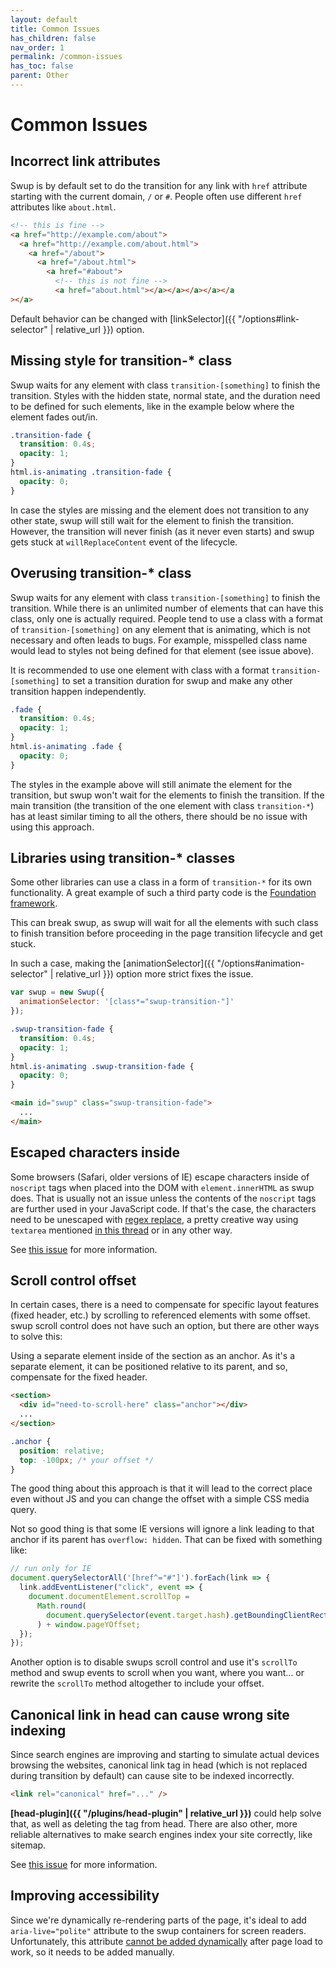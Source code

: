 ```yaml
---
layout: default
title: Common Issues
has_children: false
nav_order: 1
permalink: /common-issues
has_toc: false
parent: Other
---
```


# Common Issues

## Incorrect link attributes

Swup is by default set to do the transition for any link with `href` attribute starting with the current domain, `/` or `#`. People often use different `href` attributes like `about.html`.

```html
<!-- this is fine -->
<a href="http://example.com/about">
  <a href="http://example.com/about.html">
    <a href="/about">
      <a href="/about.html">
        <a href="#about">
          <!-- this is not fine -->
          <a href="about.html"></a></a></a></a></a
></a>
```

Default behavior can be changed with [linkSelector]({{ "/options#link-selector" | relative_url }}) option.

## Missing style for transition-\* class

Swup waits for any element with class `transition-[something]` to finish the transition. Styles with the hidden state, normal state, and the duration need to be defined for such elements, like in the example below where the element fades out/in.

```css
.transition-fade {
  transition: 0.4s;
  opacity: 1;
}
html.is-animating .transition-fade {
  opacity: 0;
}
```

In case the styles are missing and the element does not transition to any other state, swup will still wait for the element to finish the transition. However, the transition will never finish (as it never even starts) and swup gets stuck at `willReplaceContent` event of the lifecycle.

## Overusing transition-\* class

Swup waits for any element with class `transition-[something]` to finish the transition. While there is an unlimited number of elements that can have this class, only one is actually required. People tend to use a class with a format of `transition-[something]` on any element that is animating, which is not necessary and often leads to bugs. For example, misspelled class name would lead to styles not being defined for that element (see issue above).

It is recommended to use one element with class with a format `transition-[something]` to set a transition duration for swup and make any other transition happen independently.

```css
.fade {
  transition: 0.4s;
  opacity: 1;
}
html.is-animating .fade {
  opacity: 0;
}
```

The styles in the example above will still animate the element for the transition, but swup won't wait for the elements to finish the transition. If the main transition (the transition of the one element with class `transition-*`) has at least similar timing to all the others, there should be no issue with using this approach.

## Libraries using transition-\* classes

Some other libraries can use a class in a form of `transition-*` for its own functionality. A great example of such a third party code is the [Foundation framework](https://foundation.zurb.com/).

This can break swup, as swup will wait for all the elements with such class to finish transition before proceeding in the page transition lifecycle and get stuck.

In such a case, making the [animationSelector]({{ "/options#animation-selector" | relative_url }}) option more strict fixes the issue.

```javascript
var swup = new Swup({
  animationSelector: '[class*="swup-transition-"]'
});
```

```css
.swup-transition-fade {
  transition: 0.4s;
  opacity: 1;
}
html.is-animating .swup-transition-fade {
  opacity: 0;
}
```

```html
<main id="swup" class="swup-transition-fade">
  ...
</main>
```

## Escaped characters inside <noscript>

Some browsers (Safari, older versions of IE) escape characters inside of `noscript` tags when placed into the DOM with `element.innerHTML` as swup does. That is usually not an issue unless the contents of the `noscript` tags are further used in your JavaScript code. If that's the case, the characters need to be unescaped with [regex replace](https://developer.mozilla.org/en-US/docs/Web/JavaScript/Reference/Global_Objects/String/replace), a pretty creative way using `textarea` mentioned [in this thread](https://github.com/gmrchk/swup/issues/107) or in any other way.

See [this issue](https://github.com/gmrchk/swup/issues/107) for more information.

## Scroll control offset

In certain cases, there is a need to compensate for specific layout features (fixed header, etc.) by scrolling to referenced elements with some offset. swup scroll control does not have such an option, but there are other ways to solve this:

Using a separate element inside of the section as an anchor. As it's a separate element, it can be positioned relative to its parent, and so, compensate for the fixed header.

```html
<section>
  <div id="need-to-scroll-here" class="anchor"></div>
  ...
</section>
```

```css
.anchor {
  position: relative;
  top: -100px; /* your offset */
}
```

The good thing about this approach is that it will lead to the correct place even without JS and you can change the offset with a simple CSS media query.

Not so good thing is that some IE versions will ignore a link leading to that anchor if its parent has `overflow: hidden`. That can be fixed with something like:

```js
// run only for IE
document.querySelectorAll('[href^="#"]').forEach(link => {
  link.addEventListener("click", event => {
    document.documentElement.scrollTop =
      Math.round(
        document.querySelector(event.target.hash).getBoundingClientRect().top
      ) + window.pageYOffset;
  });
});
```

Another option is to disable swups scroll control and use it's `scrollTo` method and swup events to scroll when you want, where you want... or rewrite the `scrollTo` method altogether to include your offset.

## Canonical link in head can cause wrong site indexing

Since search engines are improving and starting to simulate actual devices browsing the websites, canonical link tag in head (which is not replaced during transition by default) can cause site to be indexed incorrectly.

```html
<link rel="canonical" href="..." />
```

**[head-plugin]({{ "/plugins/head-plugin" | relative_url }})** could help solve that, as well as deleting the tag from head. There are also other, more reliable alternatives to make search engines index your site correctly, like sitemap.

See [this issue](https://github.com/swup/swup/issues/130) for more information.

## Improving accessibility 
Since we're dynamically re-rendering parts of the page, it's ideal to add `aria-live="polite"` attribute to the swup containers for screen readers.  
Unfortunately, this attribute [cannot be added dynamically](https://developer.mozilla.org/en-US/docs/Web/Accessibility/ARIA/ARIA_Live_Regions) after page load to work, so it needs to be added manually.  
